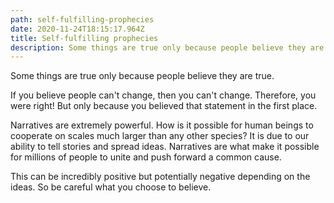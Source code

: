 ```yaml
---
path: self-fulfilling-prophecies
date: 2020-11-24T18:15:17.964Z
title: Self-fulfilling prophecies
description: Some things are true only because people believe they are true.
---
```

Some things are true only because people believe they are true.

If you believe people can't change, then you can't change. Therefore, you were right! But only because you believed that statement in the first place.

Narratives are extremely powerful. How is it possible for human beings to cooperate on scales much larger than any other species? It is due to our ability to tell stories and spread ideas. Narratives are what make it possible for millions of people to unite and push forward a common cause.

This can be incredibly positive but potentially negative depending on the ideas. So be careful what you choose to believe.